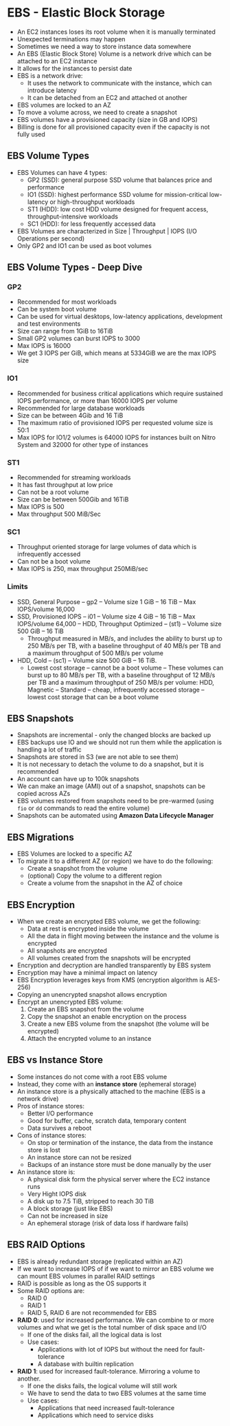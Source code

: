 # EBS - Elastic Block Storage

- An EC2 instances loses its root volume when it is manually terminated
- Unexpected terminations may happen
- Sometimes we need a way to store instance data somewhere
- An EBS (Elastic Block Store) Volume is a network drive which can be attached to an EC2 instance
- It allows for the instances to persist date
- EBS is a network drive:
    - It uses the network to communicate with the instance, which can introduce latency
    - It can be detached from an EC2 and attached ot another
- EBS volumes are locked to an AZ
- To move a volume across, we need to create a snapshot
- EBS volumes have a provisioned capacity (size in GB and IOPS)
- Billing is done for all provisioned capacity even if the capacity is not fully used

## EBS Volume Types

- EBS Volumes can have 4 types:
    - GP2 (SSD): general purpose SSD volume that balances price and performance
    - IO1 (SSD): highest performance SSD volume for mission-critical low-latency or high-throughput workloads
    - ST1 (HDD): low cost HDD volume designed for frequent access, throughput-intensive workloads
    - SC1 (HDD): for less frequently accessed data
- EBS Volumes are characterized in Size | Throughput | IOPS (I/O Operations per second)
- Only GP2 and IO1 can be used as boot volumes

## EBS Volume Types - Deep Dive

### GP2

- Recommended for most workloads
- Can be system boot volume
- Can be used for virtual desktops, low-latency applications, development and test environments
- Size can range from 1GiB to 16TiB
- Small GP2 volumes can burst IOPS to 3000
- Max IOPS is 16000
- We get 3 IOPS per GiB, which means at 5334GiB we are the max IOPS size

### IO1 

- Recommended for business critical applications which require sustained IOPS performance, or more than 16000 IOPS per volume
- Recommended for large database workloads
- Size can be between 4Gib and 16 TiB
- The maximum ratio of provisioned IOPS per requested volume size is 50:1
- Max IOPS for IO1/2 volumes is 64000 IOPS for instances built on Nitro System and 32000 for other type of instances

### ST1

- Recommended for streaming workloads
- It has fast throughput at low price
- Can not be a root volume
- Size can be between 500Gib and 16TiB
- Max IOPS is 500
- Max throughput 500 MiB/Sec

### SC1

- Throughput oriented storage for large volumes of data which is infrequently accessed
- Can not be a boot volume
- Max IOPS is 250, max throughput 250MiB/sec

### Limits

- SSD, General Purpose – gp2
    – Volume size 1 GiB – 16 TiB
    – Max IOPS/volume 16,000
- SSD, Provisioned IOPS – i01
    – Volume size 4 GiB – 16 TiB
    – Max IOPS/volume 64,000
– HDD, Throughput Optimized – (st1)
    – Volume size 500 GiB – 16 TiB 
    - Throughput measured in MB/s, and includes the ability to burst up to 250 MB/s per TB, with a baseline throughput of 40 MB/s per TB and a maximum throughput of 500 MB/s per volume
- HDD, Cold – (sc1)
    – Volume size 500 GiB – 16 TiB.
    - Lowest cost storage – cannot be a boot volume
– These volumes can burst up to 80 MB/s per TB, with a baseline throughput of 12 MB/s per TB and a maximum throughput of 250 MB/s per volume: HDD, Magnetic – Standard – cheap, infrequently accessed storage – lowest cost storage that can be a boot volume

## EBS Snapshots

- Snapshots are incremental - only the changed blocks are backed up
- EBS backups use IO and we should not run them while the application is handling a lot of traffic
- Snapshots are stored in S3 (we are not able to see them)
- It is not necessary to detach the volume to do a snapshot, but it is recommended
- An account can have up to 100k snapshots
- We can make an image (AMI) out of a snapshot, snapshots can be copied across AZs
- EBS volumes restored from snapshots need to be pre-warmed (using `fio` or `dd` commands to read the entire volume)
- Snapshots can be automated using **Amazon Data Lifecycle Manager**

## EBS Migrations

- EBS Volumes are locked to a specific AZ
- To migrate it to a different AZ (or region) we have to do the following:
    - Create a snapshot from the volume
    - (optional) Copy the volume to a different region
    - Create a volume from the snapshot in the AZ of choice

## EBS Encryption

- When we create an encrypted EBS volume, we get the following:
    - Data at rest is encrypted inside the volume
    - All the data in flight moving between the instance and the volume is encrypted
    - All snapshots are encrypted
    - All volumes created from the snapshots will be encrypted
- Encryption and decryption are handled transparently by EBS system
- Encryption may have a minimal impact on latency
- EBS Encryption leverages keys from KMS (encryption algorithm is AES-256)
- Copying an unencrypted snapshot allows encryption
- Encrypt an unencrypted EBS volume:
    1. Create an EBS snapshot from the volume
    2. Copy the snapshot an enable encryption on the process
    3. Create a new EBS volume from the snapshot (the volume will be encrypted)
    4. Attach the encrypted volume to an instance

## EBS vs Instance Store

- Some instances do not come with a root EBS volume
- Instead, they come with an **instance store** (ephemeral storage)
- An instance store is  a physically attached to the machine (EBS is a network drive)
- Pros of instance stores:
    - Better I/O performance
    - Good for buffer, cache, scratch data, temporary content
    - Data survives a reboot
- Cons of instance stores:
    - On stop or termination of the instance, the data from the instance store is lost
    - An instance store can not be resized
    - Backups of an instance store must be done manually by the user
- An instance store is:
    - A physical disk form the physical server where the EC2 instance runs
    - Very Hight IOPS disk
    - A disk up to 7.5 TiB, stripped to reach 30 TiB
    - A block storage (just like EBS)
    - Can not be increased in size
    - An ephemeral storage (risk of data loss if hardware fails)

## EBS RAID Options

- EBS is already redundant storage (replicated within an AZ)
- If we want to increase IOPS of if we want to mirror an EBS volume we can mount EBS volumes in parallel RAID settings
- RAID is possible as long as the OS supports it
- Some RAID options are:
    - RAID 0
    - RAID 1
    - RAID 5, RAID 6 are not recommended for EBS
- **RAID 0**: used for increased performance. We can combine to or more volumes and what we get is the total number of disk space and I/O
    - If one of the disks fail, all the logical data is lost
    - Use cases:
        - Applications with lot of IOPS but without the need for fault-tolerance
        - A database with builtin replication
- **RAID 1**: used for increased fault-tolerance. Mirroring a volume to another.
    - If one the disks fails, the logical volume will still work
    - We have to send the data to two EBS volumes at the same time
    - Use cases:
        - Applications that need increased fault-tolerance
        - Applications which need to service disks
